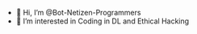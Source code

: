 - 👋 Hi, I’m @Bot-Netizen-Programmers
- 👀 I’m interested in Coding in DL and Ethical Hacking

<!---
Bot-Netizen-Programmers/Bot-Netizen-Programmers is a ✨ special ✨ repository because its `README.md` (this file) appears on your GitHub profile.
You can click the Preview link to take a look at your changes.
--->
